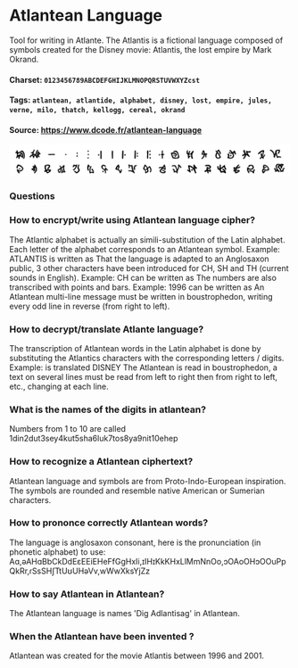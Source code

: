 # Atlantean Language
Tool for writing in Atlante. The Atlantis is a fictional language composed of symbols created for the Disney movie: Atlantis, the lost empire by Mark Okrand.

#### Charset: `0123456789ABCDEFGHIJKLMNOPQRSTUVWXYZcst`

#### Tags: `atlantean, atlantide, alphabet, disney, lost, empire, jules, verne, milo, thatch, kellogg, cereal, okrand`

#### Source: https://www.dcode.fr/atlantean-language

![combined](./combined.png)

### Questions

### How to encrypt/write using Atlantean language cipher?
The Atlantic alphabet is actually an simili-substitution of the Latin alphabet. Each letter of the alphabet corresponds to an Atlantean symbol. Example: ATLANTIS is written as  That the language is adapted to an Anglosaxon public, 3 other characters have been introduced for CH, SH and TH (current sounds in English). Example: CH can be written as  The numbers are also transcribed with points and bars. Example: 1996 can be written as  An Atlantean multi-line message must be written in boustrophedon, writing every odd line in reverse (from right to left).

### How to decrypt/translate Atlante language?
The transcription of Atlantean words in the Latin alphabet is done by substituting the Atlantics characters with the corresponding letters / digits. Example:  is translated DISNEY The Atlantean is read in boustrophedon, a text on several lines must be read from left to right then from right to left, etc., changing at each line.

### What is the names of the digits in atlantean?
Numbers from 1 to 10 are called 1din2dut3sey4kut5sha6luk7tos8ya9nit10ehep

### How to recognize a Atlantean ciphertext?
Atlantean language and symbols are from Proto-Indo-European inspiration. The symbols are rounded and resemble native American or Sumerian characters.

### How to prononce correctly Atlantean words?
The language is anglosaxon consonant, here is the pronunciation (in phonetic alphabet) to use: Aɑ,əAHɑBbCkDdEɛEEiEHeFfGgHxIi,ɪIHɪKkKHxLlMmNnOo,ɔOAoOHɔOOuPpQkRr,ɾSsSHʃTtUʊUHəVv,wWwXksYjZz

### How to say Atlantean in Atlantean?
The Atlantean language is names 'Dig Adlantisag' in Atlantean.

### When the Atlantean have been invented ?
Atlantean was created for the movie Atlantis between 1996 and 2001.

